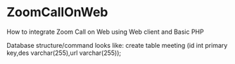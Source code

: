 # ZoomCallOnWeb
How to integrate Zoom Call on Web using Web client and Basic PHP

Database structure/command looks like:
create table meeting (id int primary key,des varchar(255),url varchar(255));
